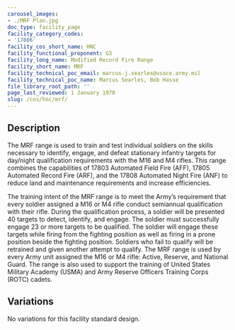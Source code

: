 ```yaml
---
carousel_images:
- ./MRF Plan.jpg
doc_type: facility_page
facility_category_codes:
- '17806'
facility_cos_short_name: HNC
facility_functional_proponent: G3
facility_long_name: Modified Record Fire Range
facility_short_name: MRF
facility_technical_poc_email: marcus.j.searles@usace.army.mil
facility_technical_poc_name: Marcus Searles, Bob Hasse
file_library_root_path: ''
page_last_reviewed: 1 January 1970
slug: /cos/hnc/mrf/
---
```




## Description

The MRF range is used to train and test individual soldiers on the skills necessary to identify, engage, and defeat stationary infantry targets for day/night qualification requirements with the M16 and M4 rifles. This range combines the capabilities of 17803 Automated Field Fire (AFF), 17805 Automated Record Fire (ARF), and the 17808 Automated Night Fire (ANF) to reduce land and maintenance requirements and increase efficiencies.

The training intent of the MRF range is to meet the Army’s requirement that every soldier assigned a M16 or M4 rifle conduct semiannual qualification with their rifle. During the qualification process, a soldier will be presented 40 targets to detect, identify, and engage. The soldier must successfully engage 23 or more targets to be qualified. The soldier will engage these targets while firing from the fighting position as well as firing in a prone position beside the fighting position. Soldiers who fail to qualify will be retrained and given another attempt to qualify.
The MRF range is used by every Army unit assigned the M16 or M4 rifle: Active, Reserve, and National Guard. The range is also used to support the training of United States Military Academy (USMA) and Army Reserve Officers Training Corps (ROTC) cadets.

## Variations

No variations for this facility standard design.